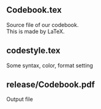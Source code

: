 ## Codebook.tex
Source file of our codebook.  
This is made by LaTeX.  
  
## codestyle.tex
Some syntax, color, format setting

## release/Codebook.pdf
Output file
